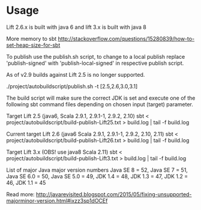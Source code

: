 
Usage  
===== 

Lift 2.6.x is built with java 6 and lift 3.x is built with java 8

More memory to sbt http://stackoverflow.com/questions/15280839/how-to-set-heap-size-for-sbt

To publish use the publish.sh script, to change to a local publish replace 'publish-signed' with 'publish-local-signed' in respective publish script.

As of v2.9 builds against Lift 2.5 is no longer supported. 

./project/autobuildscript/publish.sh -t [2.5,2.6,3.0,3.1]

The build script will make sure the correct JDK is set and execute one of the following 
sbt command files depending on chosen input (target) parameter.

Target Lift 2.5 (java6, Scala 2.9.1, 2.9.1-1, 2.9.2, 2.10)
sbt < project/autobuildscript/build-publish-Lift25.txt > build.log | tail -f build.log

Current target Lift 2.6 (java6 Scala 2.9.1, 2.9.1-1, 2.9.2, 2.10, 2.11)
sbt < project/autobuildscript/build-publish-Lift26.txt > build.log | tail -f build.log

Target Lift 3.x (OBS! use java8 Scala 2.11)
sbt < project/autobuildscript/build-publish-Lift3.txt > build.log | tail -f build.log

List of major Java major version numbers
Java SE 8 = 52,
Java SE 7 = 51,
Java SE 6.0 = 50,
Java SE 5.0 = 49,
JDK 1.4 = 48,
JDK 1.3 = 47,
JDK 1.2 = 46,
JDK 1.1 = 45


Read more: http://javarevisited.blogspot.com/2015/05/fixing-unsupported-majorminor-version.html#ixzz3sp1dOCEf

